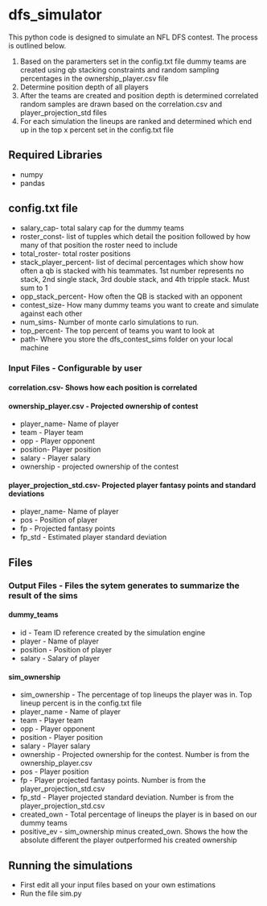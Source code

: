 # dfs_simulator
This python code is designed to simulate an NFL DFS contest. The process is outlined below.

1. Based on the paramerters set in the config.txt file dummy teams are created using qb stacking constraints and random sampling percentages in the ownership_player.csv file
2. Determine position depth of all players
3. After the teams are created and position depth is determined correlated random samples are drawn based on the correlation.csv and player_projection_std files
4. For each simulation the lineups are ranked and determined which end up in the top x percent set in the config.txt file

## Required Libraries
* numpy
* pandas

## config.txt file
- salary_cap- total salary cap for the dummy teams
- roster_const- list of tupples which detail the position followed by how many of that position the roster need to include
- total_roster- total roster positions
- stack_player_percent- list of decimal percentages which show how often a qb is stacked with his teammates. 1st number represents no stack, 2nd single stack, 3rd double stack, and 4th tripple stack. Must sum to 1 
- opp_stack_percent- How often the QB is stacked with an opponent
- contest_size- How many dummy teams you want to create and simulate against each other
- num_sims- Number of monte carlo simulations to run.
- top_percent- The top percent of teams you want to look at
- path- Where you store the dfs_contest_sims folder on your local machine 

### Input Files - Configurable by user
#### correlation.csv- Shows how each position is correlated
#### ownership_player.csv - Projected ownership of contest
- player_name- Name of player
- team - Player team
- opp - Player opponent
- position- Player position
- salary - Player salary
- ownership - projected ownership of the contest
#### player_projection_std.csv- Projected player fantasy points and standard deviations
- player_name- Name of player
- pos - Position of player
- fp - Projected fantasy points
- fp_std - Estimated player standard deviation

## Files
### Output Files - Files the sytem generates to summarize the result of the sims
#### dummy_teams
- id - Team ID reference created by the simulation engine
- player - Name of player
- position - Position of player
- salary - Salary of player

#### sim_ownership
- sim_ownership - The percentage of top lineups the player was in. Top lineup percent is in the config.txt file
- player_name - Name of player
- team - Player  team
- opp - Player opponent
- position - Player position
- salary - Player salary
- ownership - Projected ownership for the contest. Number is from the ownership_player.csv
- pos - Player position
- fp - Player projected fantasy points. Number is from the player_projection_std.csv
- fp_std - Player projected standard deviation. Number is from the player_projection_std.csv
- created_own - Total percentage of lineups the player is in based on our dummy teams
- positive_ev - sim_ownership minus created_own. Shows the how the absolute different the player outperformed his created ownership

## Running the simulations
- First edit all your input files based on your own estimations
- Run the file sim.py

